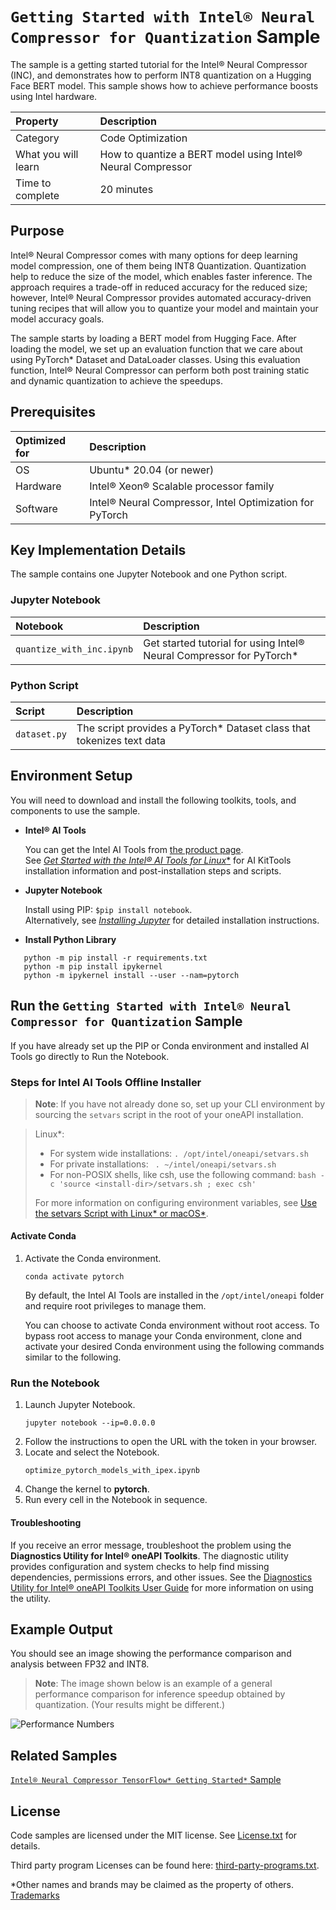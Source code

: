 # `Getting Started with Intel® Neural Compressor for Quantization` Sample

The sample is a getting started tutorial for the Intel® Neural Compressor (INC), and demonstrates how to perform INT8 quantization on a Hugging Face BERT model. This sample shows how to achieve performance boosts using Intel hardware.

| Property              | Description
|:---                   |:---
| Category              | Code Optimization
| What you will learn   | How to quantize a BERT model using Intel® Neural Compressor
| Time to complete      | 20 minutes


## Purpose

Intel® Neural Compressor comes with many options for deep learning model compression, one of them being INT8 Quantization. Quantization help to reduce the size of the model, which enables faster inference. The approach requires a trade-off in reduced accuracy for the reduced size; however, Intel® Neural Compressor provides automated accuracy-driven tuning recipes that will allow you to quantize your model and maintain your model accuracy goals.

The sample starts by loading a BERT model from Hugging Face. After loading the model, we set up an evaluation function that we care about using PyTorch* Dataset and DataLoader classes. Using this evaluation function, Intel® Neural Compressor can perform both post training static and dynamic quantization to achieve the speedups.

## Prerequisites

| Optimized for           | Description
|:---                     |:---
| OS                      | Ubuntu* 20.04 (or newer)
| Hardware                | Intel® Xeon® Scalable processor family
| Software                | Intel® Neural Compressor, Intel Optimization for PyTorch

## Key Implementation Details

The sample contains one Jupyter Notebook and one Python script.

### Jupyter Notebook

|Notebook                  |Description
|:---                      |:---
|`quantize_with_inc.ipynb` | Get started tutorial for using Intel® Neural Compressor for PyTorch*

### Python Script

|Script                    |Description
|:---                      |:---
|`dataset.py`              | The script provides a PyTorch* Dataset class that tokenizes text data


## Environment Setup

You will need to download and install the following toolkits, tools, and components to use the sample.

- **Intel® AI Tools**

  You can get the Intel AI Tools from [the product page](https://www.intel.com/content/www/us/en/developer/tools/oneapi/ai-analytics-toolkit.html). <br> See [*Get Started with the Intel® AI Tools for Linux**](https://www.intel.com/content/www/us/en/develop/documentation/get-started-with-ai-linux) for AI KitTools installation information and post-installation steps and scripts.

- **Jupyter Notebook**

  Install using PIP: `$pip install notebook`. <br> Alternatively, see [*Installing Jupyter*](https://jupyter.org/install) for detailed installation instructions.

- **Install Python Library**
```
   python -m pip install -r requirements.txt
   python -m pip install ipykernel
   python -m ipykernel install --user --nam=pytorch
```
## Run the `Getting Started with Intel® Neural Compressor for Quantization` Sample

If you have already set up the PIP or Conda environment and installed AI Tools go directly to Run the Notebook.

### Steps for Intel AI Tools Offline Installer

> **Note**: If you have not already done so, set up your CLI
> environment by sourcing  the `setvars` script in the root of your oneAPI installation.

> Linux*:
> - For system wide installations: `. /opt/intel/oneapi/setvars.sh`
> - For private installations: ` . ~/intel/oneapi/setvars.sh`
> - For non-POSIX shells, like csh, use the following command: `bash -c 'source <install-dir>/setvars.sh ; exec csh'`
>
> For more information on configuring environment variables, see [Use the setvars Script with Linux* or macOS*](https://www.intel.com/content/www/us/en/develop/documentation/oneapi-programming-guide/top/oneapi-development-environment-setup/use-the-setvars-script-with-linux-or-macos.html).

#### Activate Conda

1. Activate the Conda environment.

    ```
    conda activate pytorch
    ```

   By default, the Intel AI Tools are installed in the `/opt/intel/oneapi` folder and require root privileges to manage them.

   You can choose to activate Conda environment without root access. To bypass root access to manage your Conda environment, clone and activate your desired Conda environment using the following commands similar to the following.

### Run the Notebook

1. Launch Jupyter Notebook.
   ```
   jupyter notebook --ip=0.0.0.0
   ```
2. Follow the instructions to open the URL with the token in your browser.
3. Locate and select the Notebook.
   ```
   optimize_pytorch_models_with_ipex.ipynb
   ```
4. Change the kernel to **pytorch**.
5. Run every cell in the Notebook in sequence.

#### Troubleshooting

If you receive an error message, troubleshoot the problem using the **Diagnostics Utility for Intel® oneAPI Toolkits**. The diagnostic utility provides configuration and system checks to help find missing dependencies, permissions errors, and other issues. See the [Diagnostics Utility for Intel® oneAPI Toolkits User Guide](https://www.intel.com/content/www/us/en/develop/documentation/diagnostic-utility-user-guide/top.html) for more information on using the utility.

## Example Output
You should see an image showing the performance comparison and analysis between FP32 and INT8.
>**Note**: The image shown below is an example of a general performance comparison for inference speedup obtained by quantization. (Your results might be different.)

![Performance Numbers](images/inc_speedup.png)

## Related Samples

[`Intel® Neural Compressor TensorFlow* Getting Started*` Sample](../INC-Sample-for-Tensorflow)

## License

Code samples are licensed under the MIT license. See
[License.txt](https://github.com/oneapi-src/oneAPI-samples/blob/master/License.txt) for details.

Third party program Licenses can be found here: [third-party-programs.txt](https://github.com/oneapi-src/oneAPI-samples/blob/master/third-party-programs.txt).

*Other names and brands may be claimed as the property of others. [Trademarks](https://www.intel.com/content/www/us/en/legal/trademarks.html)

